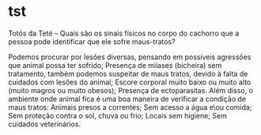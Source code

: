 # tst
Totós da Teté – Quais são os sinais físicos no corpo do cachorro que a pessoa pode identificar que ele sofre maus-tratos?

Podemos procurar por lesões diversas, pensando em possíveis agressões que animal possa ter sofrido;
Presença de miíases (bicheira) sem tratamento, também podemos suspeitar de maus tratos, devido à falta de cuidados com lesões do animal;
Escore corporal muito baixo ou muito alto (muito magros ou muito obesos);
Presença de ectoparasitas.
Além disso, o ambiente onde animal fica é uma boa maneira de verificar a condição de maus tratos:
Animais presos a correntes;
Sem acesso a água e\ou comida;
Sem proteção contra o sol, chuva ou frio;
Locais sem higiene;
Sem cuidados veterinários.
